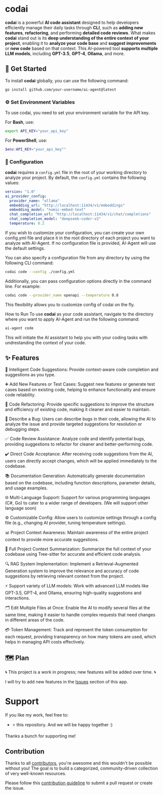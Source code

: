 # codai

**codai** is a powerful **AI code assistant** designed to help developers efficiently manage their daily tasks through **CLI**, such as **adding new features**, **refactoring**,
and performing **detailed code reviews**. What makes **codai** stand out is its **deep understanding of the entire context of your project**, 
enabling it to **analyze your code base** and **suggest improvements** or **new code** based on that context. This AI-powered tool **supports multiple
LLM models**, including **GPT-3.5**, **GPT-4**, **Ollama**, and more.

## 🚀 Get Started
To install **codai** globally, you can use the following command:

```bash
go install github.com/your-username/ai-agent@latest
```

### ⚙️ Set Environment Variables
To use codai, you need to set your environment variable for the API key.

For **Bash**, use:
```bash
export API_KEY="your_api_key"
```

For **PowerShell**, use:
```powershell
$env:API_KEY="your_api_key""
```
### 🔧 Configuration
**codai** requires a `config.yml` file in the root of your working directory to analyze your project. By default, the `config.yml` contains the following values:
```yml
version: "1.0"
ai_provider_config:
  provider_name: "ollama"
  embedding_url: "http://localhost:11434/v1/embeddings"
  embedding_model: "nomic-embed-text"
  chat_completion_url: "http://localhost:11434/v1/chat/completions"
  chat_completion_model: "deepseek-coder-v2"
  temperature: 0.2
```
If you wish to customize your configuration, you can create your own config.yml file and place it in the root directory of each project you want to analyze with AI-Agent. If no configuration file is provided, AI-Agent will use the default settings.

You can also specify a configuration file from any directory by using the following CLI command:
```bash
codai code --config ./config.yml
```
Additionally, you can pass configuration options directly in the command line. For example:
```bash
codai code --provider_name openapi --temperature 0.8
```
This flexibility allows you to customize config of codai on the fly.

How to Run
To use **codai** as your code assistant, navigate to the directory where you want to apply AI-Agent and run the following command:

```bash
ai-agent code
```
This will initiate the AI assistant to help you with your coding tasks with undrestanding the context of your code.

## ✨ Features

🧠 Intelligent Code Suggestions:
Provide context-aware code completion and suggestions as you type.

➕ Add New Features or Test Cases:
Suggest new features or generate test cases based on existing code, helping to enhance functionality and ensure code reliability.

🔄 Code Refactoring:
Provide specific suggestions to improve the structure and efficiency of existing code, making it cleaner and easier to maintain.

🐛 Describe a Bug:
Users can describe bugs in their code, allowing the AI to analyze the issue and provide targeted suggestions for resolution or debugging steps.

✅ Code Review Assistance:
Analyze code and identify potential bugs, providing suggestions to refactor for cleaner and better-performing code.

✔️ Direct Code Acceptance:
After receiving code suggestions from the AI, users can directly accept changes, which will be applied immediately to the codebase.

📚 Documentation Generation:
Automatically generate documentation based on the codebase, including function descriptions, parameter details, and usage examples.

🌐 Multi-Language Support:
Support for various programming languages (C#, Go) to cater to a wider range of developers. (We will support other language soon)

⚙️ Customizable Config:
Allow users to customize settings through a config file (e.g., changing AI provider, tuning temperature settings).

📊 Project Context Awareness:
Maintain awareness of the entire project context to provide more accurate suggestions.

🌳 Full Project Context Summarization: 
Summarize the full context of your codebase using Tree-sitter for accurate and efficient code analysis.

🔍 RAG System Implementation:
Implement a Retrieval-Augmented Generation system to improve the relevance and accuracy of code suggestions by retrieving relevant context from the project.

⚡ Support variety of LLM models:
Work with advanced LLM models like GPT-3.5, GPT-4, and Ollama, ensuring high-quality suggestions and interactions.

🗂️ Edit Multiple Files at Once:
Enable the AI to modify several files at the same time, making it easier to handle complex requests that need changes in different areas of the code.

💳 Token Management:
Track and represent the token consumption for each request, providing transparency on how many tokens are used, which helps in managing API costs effectively.

## 🗺️ Plan
🌀 This project is a work in progress; new features will be added over time. 🌀

I will try to add new features in the [Issues](https://github.com/meysamhadeli/codai/issues) section of this app.

# Support

If you like my work, feel free to:

- ⭐ this repository. And we will be happy together :)

Thanks a bunch for supporting me!

## Contribution

Thanks to all [contributors](https://github.com/meysamhadeli/codai/graphs/contributors), you're awesome and this wouldn't be possible without you! The goal is to build a categorized, community-driven collection of very well-known resources.

Please follow this [contribution guideline](./CONTRIBUTION.md) to submit a pull request or create the issue.
